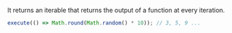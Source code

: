 It returns an iterable that returns the output of a function at every iteration.

```js
execute(() => Math.round(Math.random() * 10)); // 3, 5, 9 ...
```
